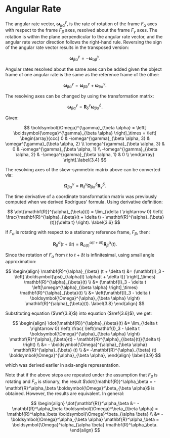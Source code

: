 # Angular Rate

The angular rate vector, $\boldsymbol{\omega}^{\gamma}_{\beta \alpha}$, is the rate of rotation of the frame $F_\alpha$ axes with respect
to the frame $F_\beta$ axes, resolved about the frame $F_\gamma$ axes. The rotation is within the plane perpendicular to the angular rate vector, and 
the angular rate vector direction follows the right-hand rule. Reversing the sign of the angular rate vector results in the transposed version:

$$
\boldsymbol{\omega}^{\gamma}_{\beta \alpha} = -\boldsymbol{\omega}^{\gamma}_{\alpha \beta}. \label{3.1}
$$

Angular rates resolved about the same axes can be added given the object frame of one angular rate is the same as the reference frame of the other:

$$
\boldsymbol{\omega}^{\gamma}_{\beta \alpha} = \boldsymbol{\omega}^{\gamma}_{\beta \delta} + \boldsymbol{\omega}^{\gamma}_{\delta \alpha}.\label{3.2}
$$

The resolving axes can be changed by using the transformation matrix:

$$
\boldsymbol{\omega}^{\gamma}_{\beta \alpha} = \mathbf{R}^{\gamma}_{\delta} \boldsymbol{\omega}^{\delta}_{\beta \alpha}.\label{3.3}
$$

Given:

$$
\boldsymbol{\Omega}^{\gamma}_{\beta \alpha} = \left[ \boldsymbol{\omega}^{\gamma}_{\beta \alpha} \right]_\times = 
\left[
\begin{array}{ccc}
0 & -\omega^{\gamma}_{\beta \alpha, 3} & \omega^{\gamma}_{\beta \alpha, 2} \\
\omega^{\gamma}_{\beta \alpha, 3} & 0 & -\omega^{\gamma}_{\beta \alpha, 1} \\
-\omega^{\gamma}_{\beta \alpha, 2} & -\omega^{\gamma}_{\beta \alpha, 1} & 0 \\
\end{array}
\right].\label{3.4}
$$

The resolving axes of the skew-symmetric matrix above can be converted via:

$$
\boldsymbol{\Omega}^{\gamma}_{\beta \alpha} = \mathbf{R}^{\gamma}_{\delta} \boldsymbol{\Omega}^{\delta}_{\beta \alpha} \mathbf{R}^{\delta}_{\gamma}. \label{3.5}
$$

The time derivative of a coordinate transformation matrix was previously computed when we derived Rodrigues' formula. Using derivative definition:

$$
\dot{\mathbf{R}}^{\alpha}_{\beta}(t) = \lim_{\delta t \rightarrow 0} \left( \frac{\mathbf{R}^{\alpha}_{\beta}(t + \delta t) - \mathbf{R}^{\alpha}_{\beta} (t)}{\delta t} \right). \label{3.6}
$$

If $F_{\alpha}$ is rotating with respect to a stationary reference frame, $F_\beta$, then:

$$
\mathbf{R}^{\alpha}_{\beta}(t + \delta t) = \mathbf{R}^{\alpha(t + \delta t)}_{\alpha(t)} \mathbf{R}^{\alpha}_{\beta}(t). \label{3.7}
$$

Since the rotation of $F_{\alpha}$ from $t$ to $t + \delta t$ is infinitesimal, using small angle approximation:

$$
\begin{align}
\mathbf{R}^{\alpha}_{\beta} (t + \delta t) &= (\mathbf{I}_3 - \left[ \boldsymbol{\psi}_{\alpha(t) \alpha(t + \delta t)}  \right]_\times) \mathbf{R}^{\alpha}_{\beta}(t) \\ 
&= (\mathbf{I}_3 - \delta t \left[\omega^{\alpha}_{\beta \alpha} \right]_\times) \mathbf{R}^{\alpha}_{\beta}(t) \\
&= \left(\mathbf{I}_3 - \delta t \boldsymbol{\Omega}^{\alpha}_{\beta \alpha} \right) \mathbf{R}^{\alpha}_{\beta}(t). \label{3.8}
\end{align}
$$

Substituting equation ($\ref{3.8}$) into equation ($\ref{3.6}$), we get:

$$
\begin{align}
\dot{\mathbf{R}}^{\alpha}_{\beta}(t) &= \lim_{\delta t \rightarrow 0} \left( \frac{ \left(\mathbf{I}_3 - \delta t \boldsymbol{\Omega}^{\alpha}_{\beta \alpha} \right) \mathbf{R}^{\alpha}_{\beta}(t) - \mathbf{R}^{\alpha}_{\beta}(t)}{\delta t} \right) \\ 
&= - \boldsymbol{\Omega}^{\alpha}_{\beta \alpha} \mathbf{R}^{\alpha}_{\beta} (t) \\
&= -\mathbf{R}^{\alpha}_{\beta} (t) \boldsymbol{\Omega}^{\alpha}_{\beta \alpha},
\end{align} \label{3.9}
$$

which was derived earlier in axis-angle representation.

Note that if the above steps are repeated under the assumption that $F_\beta$ is rotating and $F_\alpha$ is stionary, the result 
$\dot{\mathbf{R}}^\alpha_\beta = -\mathbf{R}^\alpha_\beta \boldsymbol{\Omega}^\beta_{\beta \alpha}$ is obtained. However, the results are equivalent. In general:

$$
\begin{align}
\dot{\mathbf{R}}^\alpha_\beta &= - \mathbf{R}^\alpha_\beta \boldsymbol{\Omega}^\beta_{\beta \alpha} = \mathbf{R}^\alpha_\beta \boldsymbol{\Omega}^\beta_{\alpha \beta} \\
&= -\boldsymbol{\Omega}^\alpha_{\beta \alpha} \mathbf{R}^\alpha_\beta = \boldsymbol{\Omega}^\alpha_{\alpha \beta} \mathbf{R}^\alpha_\beta.
\end{align}
$$